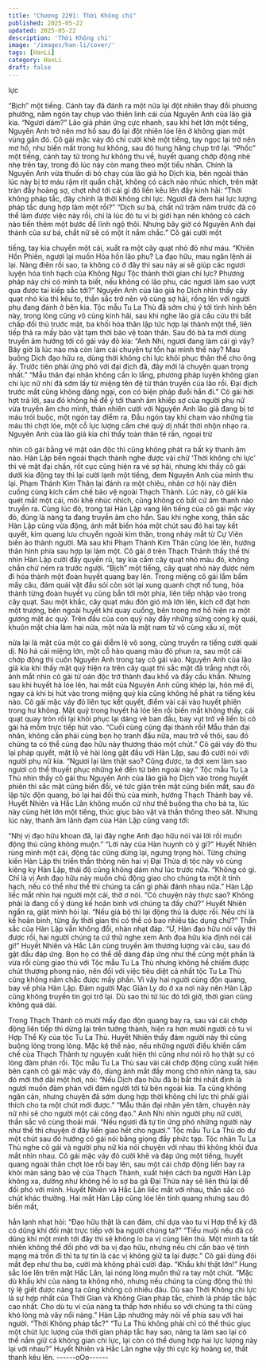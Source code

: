 ```yaml
---
title: "Chương 2291: Thời Không chi"
published: 2025-05-22
updated: 2025-05-22
description: 'Thời Không chi'
image: '/images/han-li/cover/'
tags: [HanLi]
category: HanLi
draft: false
---
```


lực

“Bịch” một tiếng.
Cánh tay đã đánh ra một nửa lại đột nhiên thay đổi phương
phướng, năm ngón tay chụp vào thiên linh cái của Nguyên Anh
của lão giả kia.
“Ngươi dám?”
Lão giả phản ứng cực nhanh, sau khi hét lớn một tiếng, Nguyên
Anh trở nên mơ hồ sau đó lại đột nhiên lóe lên ở không gian một
vùng gần đó.
Cô gái mặc váy đỏ chỉ cười khẽ một tiếng, tay ngọc lại trở nên mơ
hồ, như biến mất trong hư không, sau đó hung hăng chụp trở lại.
“Phốc” một tiếng, cánh tay từ trong hư không thu về, huyết quang
chớp động nhè nhẹ trên tay, trong đó lúc này còn mang theo một
tiểu nhân.
Chính là Nguyên Anh vừa thuấn di bỏ chạy của lão giả họ Dịch
kia, bên ngoài thân lúc này bị tơ máu rậm rịt quấn chặt, không có
cách nào nhúc nhích, trên mặt tràn đầy hoảng sợ, chợt nhớ tới
cái gì đó liền kêu lên đầy kinh hãi:
“Thời không pháp tắc, đây chính là thời không chi lực. Ngươi đã
đem hai lực lượng pháp tắc dung hợp làm một rồi?”
“Dịch sư bá, chất nữ trăm năm trước đã có thể làm được việc này
rồi, chỉ là lúc đó tu vi bị giới hạn nên không có cách nào tiến thêm
một bước để lĩnh ngộ thôi. Nhưng bây giờ có Nguyên Anh đại
thành của sư bá, chất nữ sẽ có một ít nắm chắc.” Cô gái cười một

tiếng, tay kia chuyển một cái, xuất ra một cây quạt nhỏ đỏ như
máu.
“Khiên Hồn Phiên, ngươi lại muốn Hóa hồn lão phu? La đạo hữu,
mau ngăn lệnh ái lại. Nàng điên rồi sao, ta không có ở đây thì sau
này ai sẽ giúp các ngươi luyện hóa tinh hạch của Không Ngư Tộc
thành thời gian chi lực? Phương pháp này chỉ có mình ta biết,
nếu không có lão phu, các ngươi làm sao vượt qua được tai kiếp
sắc tới?”
Nguyên Anh của lão giả họ Dịch nhìn thấy cây quạt nhỏ kia thì
kêu to, thần sắc trở nên vô cùng sợ hãi, rống lên với người phụ
đang đánh ở bên kia.
Tộc mẫu Tu La Thù đã sớm chú ý tới tình hình bên này, trong lòng
cũng vô cùng kinh hãi, sau khi nghe lão giả cầu cứu thì bất chấp
đối thủ trước mặt, ba khối hóa thân lập tức hợp lại thành một thể,
liên tiếp thả ra mấy bảo vật tạm thời bảo vệ toàn thân. Sau đó bà
ta mới dùng truyền âm hướng tới cô gái váy đỏ kia:
“Anh Nhi, ngươi đang làm cái gì vậy? Bây giờ là lúc nào mà còn
làm cái chuyện tự tổn hại mình thế này? Mau buông Dịch đạo hữu
ra, dùng thời không chi lực khôi phục thân thể cho ông ấy. Trước
tiên phải ứng phó với đại địch đã, đây mới là chuyện quan trọng
nhất.”
“Mẫu thân đại nhân không cần lo lắng, phương pháp luyện không
gian chi lực nữ nhi đã sớm lấy từ miệng tên đệ tử thân truyền của
lão rồi. Đại địch trước mắt cũng không đáng ngại, con có biện
pháp đuổi hắn đi.”
Cô gái hời hợt trả lời, sau đó không hề để ý tới thanh âm khiếp sợ
của người phụ nữ vừa truyền âm cho mình, thản nhiên cười với
Nguyên Anh lão giả đang bị tơ máu trói buộc, một ngón tay điểm
ra.
Đầu ngón tay khi chạm vào những tia máu thì chợt lóe, một cỗ lực
lượng cấm ché quỷ dị nhất thời nhộn nhạo ra.
Nguyên Anh của lão giả kia chỉ thấy toàn thân tê rần, ngoại trừ

nhìn cô gái bằng vẻ mặt oán độc thì cũng không phát ra bất kỳ
thanh âm nào.
Hàn Lập bên ngoài thạch thành nghe được vài chữ ‘Thời không
chi lực’ thì vẻ mặt đại chấn, rốt cục cũng hiện ra vẻ sợ hãi, nhưng
khi thấy cô gái dưới kia động tay thì lại cười lạnh một tiếng, đem
Nguyên Anh của mình thu lại. Phạm Thánh Kim Thân lại đánh ra
một chiêu, nhân cơ hội này điên cuồng cùng kích cấm chế bảo vệ
ngoài Thạch Thành.
Lúc này, cô gái kia quét mắt một cái, môi khẽ nhúc nhích, cũng
không có bất cứ âm thanh nào truyền ra.
Cùng lúc đó, trong tai Hàn Lập vang lên tiếng của cô gái mặc váy
đỏ, đúng là nàng ta đang truyền âm cho hắn.
Sau khi nghe xong, thần sắc Hàn Lập cũng vừa động, ánh mắt
biến hóa một chút sau đó hai tay kết quyết, kim quang lưu chuyển
ngoài kim thân, trong nháy mắt từ Cự Viên biến ảo thành người.
Mà sau khi Phạm Thánh Kim Thân cũng lóe lên, hướng thân hình
phía sau hợp lại làm một.
Cô gái ở trên Thạch Thành thấy thế thì nhìn Hàn Lập cười đầy
quyến rũ, tay kia cầm cây quạt nhỏ màu đỏ, không chần chừ ném
ra trước người.
“Bịch” một tiếng, cây quạt nhỏ này được ném đi hóa thành một
đoàn huyết quang bay lên.
Trong miệng cô gái lẩm bẩm mấy câu, đám quái vật đầu sói còn
sót lại xung quanh chợt nổ tung, hóa thành từng đoàn huyết vụ
cùng bắn tới một phía, liên tiếp nhập vào trong cây quạt.
Sau một khắc, cây quạt máu đón gió mà lớn lên, kích cỡ đạt hơn
một trượng, bên ngoài huyết khí quay cuồng, bên trong mơ hồ
hiện ra một gương mặt ác quỷ.
Trên đầu của con quỷ này đầy những sừng cong kỳ quái, khuôn
mặt chia làm hai nửa, một nửa là mặt nam tử vô cùng xấu xí, một

nửa lại là mặt của một co gái diễm lệ vô song, cùng truyền ra
tiếng cười quái dị. Nó há cái miệng lớn, một cỗ hào quang màu
đỏ phun ra, sau một cái chớp động thì cuốn Nguyên Anh trong tay
cô gái vào.
Nguyên Anh của lão giả kia khi thấy mặt quỷ hiện ra trên cây quạt
thì sắc mặt đã trắng nhợt rồi, ánh mắt nhìn cô gái từ oán độc trở
thành đau khổ và đầy cầu khẩn.
Nhưng sau khi huyết hà lóe lên, hai mắt của Nguyên Anh cũng
khép lại, hôn mê đi, ngay cả khi bị hút vào trong miệng quỷ kia
cũng không hề phát ra tiếng kêu nào.
Cô gái mặc váy đỏ liên tục kết quyết, điểm vài cái vào huyết phiên
trong hư không.
Mặt quỷ trong huyết hà lóe lên rồi biến mất không thấy, cái quạt
quay tròn rồi lại khôi phục lại dáng vẻ ban đầu, bay vụt trở về liền
bị cô gái há mồm trực tiếp hút vào.
“Cuối cùng cũng đại thành rồi! Mẫu thân đại nhân, không cần phải
cùng bọn họ tranh đấu nữa, mau trở về thôi, sau đó chúng ta có
thể cùng đạo hữu này thương thảo một chút.” Cô gái váy đỏ thu
lại pháp quyết, mặt lộ vẻ hài lòng gật đầu với Hàn Lập, sau đó
cười nói với người phụ nữ kia.
“Ngươi lại làm thật sao? Cũng được, ta đợi xem làm sao ngươi có
thể thuyết phục những kẻ đến từ bên ngoài này.”
Tộc mẫu Tu La Thù nhìn thấy cô gái thu Nguyên Anh của lão giả
họ Dịch vào trong huyết phiên thì sắc mặt cũng biến đổi, vẻ tức
giận trên mặt cũng biến mất, sau đó lập tức độn quang, bỏ lại hai
đối thủ của mình, hướng Thạch Thành bay về.
Huyết Nhiên và Hắc Lân không muốn cứ như thế buông tha cho
bà ta, lúc này cùng hét lớn một tiếng, thúc giục bảo vật và thần
thông theo sát.
Nhưng lúc này, thanh âm lãnh đạm của Hàn Lập cũng vang tới:

“Nhị vị đạo hữu khoan đã, lại đây nghe Anh đạo hữu nói vài lời rồi
muốn động thủ cũng không muộn.”
“Lời này của Hàn huynh có ý gì?” Huyết Nhiên rùng mình một cái,
động tác cũng dừng lại, ngưng trọng hỏi.
Từng chứng kiến Hàn Lập thi triển thần thông nên hai vị Đại Thừa
dị tộc này vô cùng kiêng kỵ Hàn Lập, thái độ cũng không dám như
lúc trước nữa.
“Không có gì. Chỉ là vị Anh đạo hữu này muốn chủ động giao cho
chúng ta một ít tinh hạch, nếu có thể như thế thì chúng ta cần gì
phải đánh nhau nữa.” Hàn Lập liếc mắt nhìn hai người một cái,
thờ ơ nói.
“Có chuyện này thực sao? Không phải là đang cố ý dùng kế hoãn
binh với chúng ta đấy chứ?” Huyết Nhiên ngẩn ra, giật mình hỏi
lại.
“Nếu giả bộ thì lại động thủ là được rồi. Nếu chỉ là kế hoãn binh,
từng ấy thời gian thì có thể có bao nhiêu tác dụng chứ?” Thần sắc
của Hàn Lập vẫn không đổi, nhàn nhạt đáp.
“Ừ, Hàn đạo hữu nói vậy thì được rồi, hai người chúng ta cứ thử
nghe xem Anh đọa hữu kia định nói cái gì!” Huyết Nhiên và Hắc
Lân cùng truyền âm thương lượng vài câu, sau đó gật đầu đáp
ứng.
Bọn họ có thể dễ dàng đáp ứng như thế cũng một phần là vừa rồi
cùng giao thủ với Tộc mẫu Tu La Thù nhưng không hề chiếm
được chút thượng phong nào, nên đối với việc tiêu diệt cả nhất
tộc Tu La Thù cũng không nắm chắc được mấy phần.
Vì vậy hai người cùng độn quang, bay về phía Hàn Lập.
Đám người Mạc Giản Ly do ở xa nơi này nên Hàn Lập cũng
không truyền tin gọi trở lại.
Dù sao thì từ lúc đó tới giờ, thời gian cũng không quá dài.

Trong Thạch Thành có mười mấy đạo độn quang bay ra, sau vài
cái chớp động liên tiếp thì dừng lại trên tường thành, hiện ra hơn
mười người có tu vi Hợp Thể Kỳ của tộc Tu La Thù.
Huyết Nhiên thấy đám người này thì cũng buông lỏng trong lòng.
Mặc kệ thế nào, nếu những người điều khiển cấm chế của Thạch
Thành tự nguyện xuất hiện thì cũng như nói rõ họ thật sự có lòng
đàm phán rồi.
Tộc mẫu Tu La Thù sau vài cái chớp động cũng xuất hiện bên
cạnh cô gái mặc váy đỏ, dùng ánh mắt đầy mong chờ nhìn nàng
ta, sau đó mới thở dài một hơi, nói:
“Nếu Dịch đạo hữu đã bị bắt thì nhất định là ngươi muốn đàm
phán với đám người tới từ bên ngoài kia. Ta cũng không ngăn
cản, nhưng chuyện đã sớm dung hợp thời không chi lực thì phải
giải thích cho ta một chút mới được.”
“Mẫu thân đại nhân yên tâm, chuyện này nữ nhi sẽ cho người một
cái công đạo.” Anh Nhi nhìn người phụ nữ cười, thần sắc vô cùng
thoải mái.
“Nếu ngươi đã tự tin ứng phó những người này như thế thì
chuyện ở đây liền giao hết cho ngươi.” Tộc mẫu Tu La Thù do dự
một chút sau đó hướng cô gái nói bằng giọng đầy phức tạp.
Tộc nhân Tu La Thù nghe cô gái và người phụ nữ kia nói chuyện
với nhau thì không khỏi đưa mắt nhìn nhau.
Cô gái mặc váy đỏ cười khẽ và đáp ứng một tiếng, huyết quang
ngoài thân chợt lóe rồi bay lên, sau một cái chớp động liền bay ra
khỏi màn sáng bảo vệ của Thạch Thành, xuất hiện cách ba người
Hàn Lập không xa, dường như không hề lo sợ ba gã Đại Thừa
này sẽ liên thủ lại để đối phó với mình.
Huyết Nhiên và Hắc Lân liếc mắt với nhau, thần sắc có chút khác
thường.
Hai mắt Hàn Lập cũng lóe lên tinh quang nhưng sau đó biến mất,

hắn lạnh nhạt hỏi:
“Đạo hữu thật là can đảm, chỉ dựa vào tu vi Hợp thể kỳ đã có
dũng khí đối mặt trực tiếp với ba người chúng ta?”
“Tiểu muội nếu đã có dũng khí một mình tới đây thì sẽ không lo
ba vị cùng liên thủ. Một mình ta tất nhiên không thể đối phó với ba
vị đạo hữu, nhưng nếu chỉ cần bảo vệ tính mạng mà trốn đi thì ta
tự tin là các vị không giữ ta lại được.” Cô gái dùng đôi mắt đẹp
như thu ba, cười mà không phải cười đáp.
“Khẩu khí thật lớn!” Hung sắc lóe lên trên mặt Hắc Lân, lại nóng
lòng muốn thử ra tay một chút.
“Mặc dù khẩu khí của nàng ta không nhỏ, nhưng nếu chúng ta
cùng động thủ thì tỷ lệ giết được nàng ta cũng không có nhiều
đâu. Dù sao Thời Không chi lực là sự hợp nhất của Thời Gian và
Không Gian pháp tắc, chính là pháp tắc bậc cao nhất. Cho dù tu
vi của nàng ta thấp hơn nhiều so với chúng ta thì cũng khó lòng
mà vây nổi nàng.” Hàn Lập nhướng mày nói về phía sau với hai
người.
“Thời Không pháp tắc?”
“Tu La Thù không phải chỉ có thể thúc giục một chút lực lượng
của thời gian pháp tắc hay sao, nàng ta làm sao lại có thể nắm
giữ cả không gian chi lực, lại còn có thể dung hợp hai lực lượng
này lại với nhau?”
Huyết Nhiên và Hắc Lân nghe vậy thì cực kỳ hoảng sợ, thất thanh
kêu lên.
------oOo------
